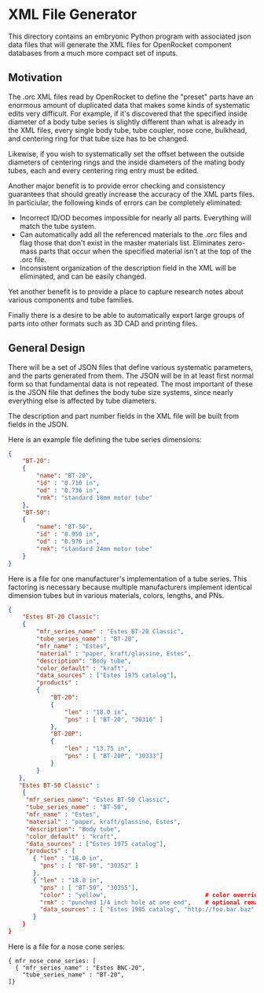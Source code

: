 # XML File Generator

This directory contains an embryonic Python program with associated json data files that will generate the XML
files for OpenRocket component databases from a much more compact set of inputs.

## Motivation

The .orc XML files read by OpenRocket to define the "preset" parts have an enormous amount of duplicated data
that makes some kinds of systematic edits very difficult.  For example, if it's discovered that the specified
inside diameter of a body tube series is slightly different than what is already in the XML files, every single
body tube, tube coupler, nose cone, bulkhead, and centering ring for that tube size has to be changed.

Likewise, if you wish to systematically set the offset between the outside diameters of centering rings and the
inside diameters of the mating body tubes, each and every centering ring entry must be edited.

Another major benefit is to provide error checking and consistency guarantees that should greatly increase the
accuracy of the XML parts files.  In particiular, the following kinds of errors can be completely eliminated:

* Incorrect ID/OD becomes impossible for nearly all parts.  Everything will match the tube system.
* Can automatically add all the referenced materials to the .orc files and flag those that don't exist
  in the master materials list.  Eliminates zero-mass parts that occur when the specified material isn't at the
  top of the .orc file.
* Inconsistent organization of the description field in the XML will be eliminated, and can be easily changed.

Yet another benefit is to provide a place to capture research notes about various components and tube families.

Finally there is a desire to be able to automatically export large groups of parts into other formats such as
3D CAD and printing files.

## General Design

There will be a set of JSON files that define various systematic parameters, and the parts generated from them.
The JSON will be in at least first normal form so that fundamental data is not repeated.
The most important of these is the JSON file that defines the body tube size systems, since nearly everything
else is affected by tube diameters.

The description and part number fields in the XML file will be built from fields in the JSON.

Here is an example file defining the tube series dimensions:
```json
{ 
    "BT-20":
    {
        "name": "BT-20",
        "id" : "0.710 in",
        "od" : "0.736 in",
        "rmk": "standard 18mm motor tube"
    },
    "BT-50": 
    { 
        "name": "BT-50",
        "id" : "0.950 in",
        "od" : "0.976 in",
        "rmk": "standard 24mm motor tube"
    }
}

```

Here is a file for one manufacturer's implementation of a tube series. This factoring is necessary because
multiple manufacturers implement identical dimension tubes but in various materials, colors, lengths, and PNs.
```json
{ 
    "Estes BT-20 Classic":
    {
        "mfr_series_name" : "Estes BT-20 Classic",
        "tube_series_name" : "BT-20",
        "mfr_name" : "Estes",
        "material" : "paper, kraft/glassine, Estes",
        "description": "Body tube",
        "color_default" : "kraft",
        "data_sources" : ["Estes 1975 catalog"],
        "products" :
        {
            "BT-20":
            { 
                "len" : "18.0 in",
                "pns" : [ "BT-20", "30316" ]
            },
            "BT-20P":
            { 
                "len" : "13.75 in",
                "pns" : [ "BT-20P", "30333"]
            }
        }
   },
   "Estes BT-50 Classic" : 
    {
     "mfr_series_name": "Estes BT-50 Classic",
     "tube_series_name" : "BT-50",
     "mfr_name" : "Estes",
     "material" : "paper, kraft/glassine, Estes",
     "description": "Body tube",
     "color_default" : "kraft",
     "data_sources" : ["Estes 1975 catalog"],
     "products" : [
       { "len" : "18.0 in",
         "pns" : [ "BT-50", "30352" ]
       },
       { "len" : "18.0 in",
         "pns" : [ "BT-50", "30355"],
         "color" : "yellow",                            # color override
         "rmk" : "punched 1/4 inch hole at one end",    # optional remark
         "data_sources" : [ "Estes 1985 catalog", "http://foo.bar.baz" ]  # specific sources for this item
       }
    }
}
```

Here is a file for a nose cone series:
```
{ mfr_nose_cone_series: [
  { "mfr_series_name" : "Estes BNC-20",
    "tube_series_name" : "BT-20",
]}
```
